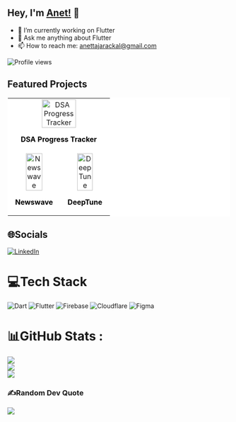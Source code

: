 ## Hey, I'm [Anet!](http://anettaj.me/) 👋

- 🔭 I’m currently working on Flutter
- 💬 Ask me anything about Flutter
- 📫 How to reach me: anettajarackal@gmail.com

![Profile views](https://visitor-badge.laobi.icu/badge?page_id=anettaj.anettaj)

## Featured Projects
<table align="center" border="0" style="background-color: white; border: 1px solid white;">
  <tr>
    <td colspan="2" align="center">
      <a href="https://anettaj.in/DSA/">
        <img src="https://res.cloudinary.com/dljwalapq/image/upload/v1731687872/Portfolio/Projects/Leetcode%20Progress%20Tracker/Group_47244_hhak3w.png" alt="DSA Progress Tracker" width="60%"/>
      </a>
      <p style="color: black; font-weight: bold;">DSA Progress Tracker</p>
    </td>
  </tr>
  <tr>
    <td align="center">
      <a href="http://anettaj.in/">
        <img src="https://res.cloudinary.com/dljwalapq/image/upload/v1727952138/Portfolio/Projects/Newswave/13_umpsv5.png" alt="Newswave" width="60%" />
      </a>
      <p style="color: black; font-weight: bold;">Newswave</p>
    </td>
    <td align="center">
      <a href="http://anettaj.in/">
        <img src="https://res.cloudinary.com/dljwalapq/image/upload/v1727186230/Portfolio/Projects/DeepTune/Group_832_l8gffm.png" alt="DeepTune" width="60%" />
      </a>
      <p style="color: black; font-weight: bold;">DeepTune</p>
    </td>
  </tr>
</table>


## 🌐Socials
[![LinkedIn](https://img.shields.io/badge/LinkedIn-%230077B5.svg?logo=linkedin&logoColor=white)](https://www.linkedin.com/in/anet-taj-a350b1272/) 

# 💻Tech Stack
![Dart](https://img.shields.io/badge/dart-%230175C2.svg?style=for-the-badge&logo=dart&logoColor=white) ![Flutter](https://img.shields.io/badge/Flutter-%2302569B.svg?style=for-the-badge&logo=Flutter&logoColor=white) ![Firebase](https://img.shields.io/badge/firebase-%23039BE5.svg?style=for-the-badge&logo=firebase) ![Cloudflare](https://img.shields.io/badge/Cloudflare-F38020?style=for-the-badge&logo=Cloudflare&logoColor=white)	![Figma](https://img.shields.io/badge/figma-%23F24E1E.svg?style=for-the-badge&logo=figma&logoColor=white) 
# 📊GitHub Stats :
![](https://github-readme-stats.vercel.app/api?username=anettaj&theme=radical&hide_border=false&include_all_commits=false&count_private=false)<br/>
![](https://github-readme-streak-stats.herokuapp.com/?user=anettaj&theme=radical&hide_border=false)<br/>
![](https://github-readme-stats.vercel.app/api/top-langs/?username=anettaj&theme=radical&hide_border=false&include_all_commits=false&count_private=false&layout=compact)

<!-- ## 🏆GitHub Trophies
![](https://github-trophies.vercel.app/?username=anettaj&theme=radical&no-frame=false&no-bg=false&margin-w=4) -->


### ✍️Random Dev Quote
![](https://quotes-github-readme.vercel.app/api?type=horizontal&theme=dark)
